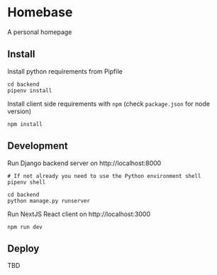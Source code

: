 # Homebase

A personal homepage

## Install

Install python requirements from Pipfile

```
cd backend
pipenv install
```

Install client side requirements with `npm` (check `package.json` for node version)

```
npm install
```

## Development

Run Django backend server on http://localhost:8000

```
# If not already you need to use the Python environment shell
pipenv shell

cd backend
python manage.py runserver
```

Run NextJS React client on http://localhost:3000

```
npm run dev
```

## Deploy

TBD
